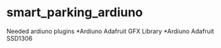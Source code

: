 # smart_parking_ardiuno

Needed ardiuno plugins
*Ardiuno Adafruit GFX Library
*Ardiuno Adafruit SSD1306
